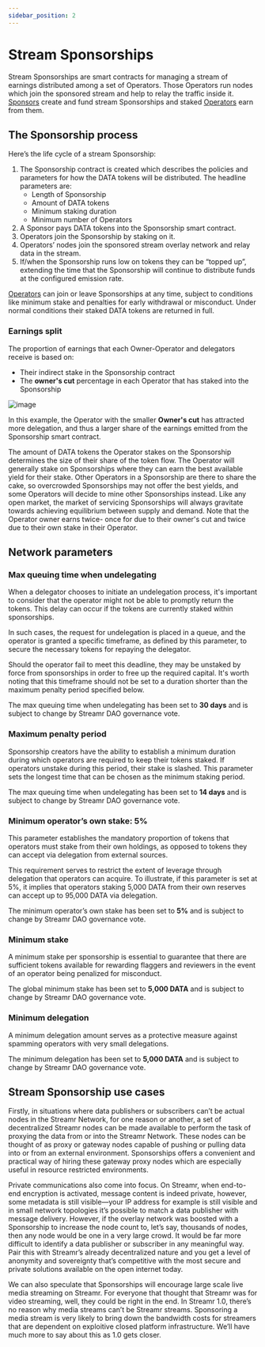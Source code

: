 ```yaml
---
sidebar_position: 2
---
```


# Stream Sponsorships
Stream Sponsorships are smart contracts for managing a stream of earnings distributed among a set of Operators. Those Operators run nodes which join the sponsored stream and help to relay the traffic inside it. [Sponsors](../network-roles/sponsors.md) create and fund stream Sponsorships and staked [Operators](../network-roles/operators.md) earn from them. 

## The Sponsorship process
Here’s the life cycle of a stream Sponsorship:

1. The Sponsorship contract is created which describes the policies and parameters for how the DATA tokens will be distributed. The headline parameters are:
    - Length of Sponsorship
    - Amount of DATA tokens 
    - Minimum staking duration
    - Minimum number of Operators
2. A Sponsor pays DATA tokens into the Sponsorship smart contract. 
3. Operators join the Sponsorship by staking on it. 
4. Operators’ nodes join the sponsored stream overlay network and relay data in the stream.
5. If/when the Sponsorship runs low on tokens they can be “topped up”, extending the time that the Sponsorship will continue to distribute funds at the configured emission rate.

[Operators](../network-roles/operators.md) can join or leave Sponsorships at any time, subject to conditions like minimum stake and penalties for early withdrawal or misconduct. Under normal conditions their staked DATA tokens are returned in full.

### Earnings split
The proportion of earnings that each Owner-Operator and delegators receive is based on:
- Their indirect stake in the Sponsorship contract
- The **owner's cut** percentage in each Operator that has staked into the Sponsorship

![image](@site/static/img/stream-sponsorship.png)

In this example, the Operator with the smaller **Owner's cut** has attracted more delegation, and thus a larger share of the earnings emitted from the Sponsorship smart contract.

The amount of DATA tokens the Operator stakes on the Sponsorship determines the size of their share of the token flow. The Operator will generally stake on Sponsorships where they can earn the best available yield for their stake. Other Operators in a Sponsorship are there to share the cake, so overcrowded Sponsorships may not offer the best yields, and some Operators will decide to mine other Sponsorships instead. Like any open market, the market of servicing Sponsorships will always gravitate towards achieving equilibrium between supply and demand. Note that the Operator owner earns twice- once for due to their owner's cut and twice due to their own stake in their Operator. 

## Network parameters
### Max queuing time when undelegating
When a delegator chooses to initiate an undelegation process, it's important to consider that the operator might not be able to promptly return the tokens. This delay can occur if the tokens are currently staked within sponsorships.

In such cases, the request for undelegation is placed in a queue, and the operator is granted a specific timeframe, as defined by this parameter, to secure the necessary tokens for repaying the delegator.

Should the operator fail to meet this deadline, they may be unstaked by force from sponsorships in order to free up the required capital. It's worth noting that this timeframe should not be set to a duration shorter than the maximum penalty period specified below.

The max queuing time when undelegating has been set to **30 days** and is subject to change by Streamr DAO governance vote.

### Maximum penalty period
Sponsorship creators have the ability to establish a minimum duration during which operators are required to keep their tokens staked. If operators unstake during this period, their stake is slashed. This parameter sets the longest time that can be chosen as the minimum staking period.

The max queuing time when undelegating has been set to **14 days** and is subject to change by Streamr DAO governance vote.

### Minimum operator’s own stake: 5%
This parameter establishes the mandatory proportion of tokens that operators must stake from their own holdings, as opposed to tokens they can accept via delegation from external sources.

This requirement serves to restrict the extent of leverage through delegation that operators can acquire. To illustrate, if this parameter is set at 5%, it implies that operators staking 5,000 DATA from their own reserves can accept up to 95,000 DATA via delegation.

The minimum operator’s own stake has been set to **5%** and is subject to change by Streamr DAO governance vote.

### Minimum stake
A minimum stake per sponsorship is essential to guarantee that there are sufficient tokens available for rewarding flaggers and reviewers in the event of an operator being penalized for misconduct.

The global minimum stake has been set to **5,000 DATA** and is subject to change by Streamr DAO governance vote.

### Minimum delegation
A minimum delegation amount serves as a protective measure against spamming operators with very small delegations.

The minimum delegation has been set to **5,000 DATA** and is subject to change by Streamr DAO governance vote.

## Stream Sponsorship use cases
Firstly, in situations where data publishers or subscribers can’t be actual nodes in the Streamr Network, for one reason or another, a set of decentralized Streamr nodes can be made available to perform the task of proxying the data from or into the Streamr Network. These nodes can be thought of as proxy or gateway nodes capable of pushing or pulling data into or from an external environment. Sponsorships offers a convenient and practical way of hiring these gateway proxy nodes which are especially useful in resource restricted environments. 

Private communications also come into focus. On Streamr, when end-to-end encryption is activated, message content is indeed private, however, some metadata is still visible—your IP address for example is still visible and in small network topologies it’s possible to match a data publisher with message delivery. However, if the overlay network was boosted with a Sponsorship to increase the node count to, let’s say, thousands of nodes, then any node would be one in a very large crowd. It would be far more difficult to identify a data publisher or subscriber in any meaningful way. Pair this with Streamr’s already decentralized nature and you get a level of anonymity and sovereignty that’s competitive with the most secure and private solutions available on the open internet today.

We can also speculate that Sponsorships will encourage large scale live media streaming on Streamr. For everyone that thought that Streamr was for video streaming, well, they could be right in the end. In Streamr 1.0, there’s no reason why media streams can’t be Streamr streams. Sponsoring a media stream is very likely to bring down the bandwidth costs for streamers that are dependent on exploitive closed platform infrastructure. We’ll have much more to say about this as 1.0 gets closer.

